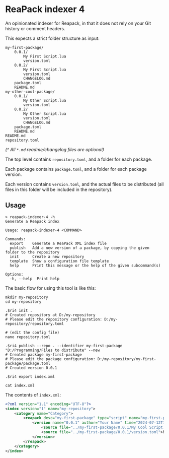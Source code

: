 # ReaPack indexer 4

An opinionated indexer for Reapack, in that it does not rely on your Git history or comment headers.

This expects a strict folder structure as input:

```plain
my-first-package/
    0.0.1/
        My First Script.lua
        version.toml
    0.0.2/
        My First Script.lua
        version.toml
        CHANGELOG.md
    package.toml
    README.md
my-other-cool-package/
    0.0.1/
        My Other Script.lua
        version.toml
    0.0.2/
        My Other Script.lua
        version.toml
        CHANGELOG.md
    package.toml
    README.md
README.md
repository.toml
```

_(^ All `*.md` readme/changelog files are optional)_

The top level contains `repository.toml`, and a folder for each package.

Each package contains `package.toml`, and a folder for each package version.

Each version contains `version.toml`, and the actual files to be distributed (all files in this folder will be included in the repository).

## Usage

```plain
> reapack-indexer-4 -h
Generate a Reapack index

Usage: reapack-indexer-4 <COMMAND>

Commands:
  export    Generate a ReaPack XML index file
  publish   Add a new version of a package, by copying the given folder to the repository
  init      Create a new repository
  template  Show a configuration file template
  help      Print this message or the help of the given subcommand(s)

Options:
  -h, --help  Print help
```

The basic flow for using this tool is like this:

```shell
mkdir my-repository
cd my-repository

.$ri4 init .
# Created repository at D:/my-repository
# Please edit the repository configuration: D:/my-repository/repository.toml

# (edit the config file)
nano repository.toml

.$ri4 publish --repo . --identifier my-first-package "D:/Programming/Files to distribute" --new
# Created package my-first-package
# Please edit the package configuration: D:/my-repository/my-first-package/package.toml
# Created version 0.0.1

.$ri4 export index.xml

cat index.xml
```

The contents of `index.xml`:

```xml
<?xml version="1.1" encoding="UTF-8"?>
<index version="1" name="my-repository">
	<category name="Category">
		<reapack desc="my-first-package" type="script" name="my-first-package">
			<version name="0.0.1" author="Your Name" time="2024-07-12T13:20:22.214444900+00:00">
				<source file="../my-first-package/0.0.1/My Cool Script.lua" main="main">https://raw.githubusercontent.com/jamesWalker55/reaper-scripting-5-index/a9e6bed9dd02148514b6e6ebf407c7740e2e3375/my-first-package/0.0.1/My Cool Script.lua</source>
				<source file="../my-first-package/0.0.1/version.toml">https://raw.githubusercontent.com/jamesWalker55/reaper-scripting-5-index/a9e6bed9dd02148514b6e6ebf407c7740e2e3375/my-first-package/0.0.1/version.toml</source>
			</version>
		</reapack>
	</category>
</index>
```
